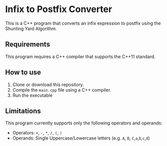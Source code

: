 # Infix to Postfix Converter

This is a C++ program that converts an infix expression to postfix using the Shunting Yard Algorithm.

## Requirements

This program requires a C++ compiler that supports the C++11 standard.

## How to use

1. Clone or download this repository.
2. Compile the `main.cpp` file using a C++ compiler.
3. Run the executable

## Limitations

This program currently supports only the following operators and operands:

- Operators: `+`, `-`, `*`, `/`, `(`, `)`
- Operands: Single Uppercase/Lowercase letters (e.g. `A`, `B`, `C`,`a`,`b`,`c`,`d`)
